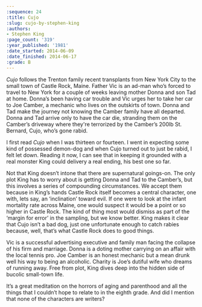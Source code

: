 ```yaml
---
:sequence: 24
:title: Cujo
:slug: cujo-by-stephen-king
:authors:
- Stephen King
:page_count: '319'
:year_published: '1981'
:date_started: 2014-06-09
:date_finished: 2014-06-17
:grade: B
---
```


_Cujo_ follows the Trenton family recent transplants from New York City to the small town of Castle Rock, Maine. Father Vic is an ad-man who’s forced to travel to New York for a couple of weeks leaving mother Donna and son Tad at home. Donna’s been having car trouble and Vic urges her to take her car to Joe Camber, a mechanic who lives on the outskirts of town. Donna and Tad make the journey not knowing the Camber family have all departed. Donna and Tad arrive only to have the car die, stranding them on the Camber’s driveway where they're terrorized by the Camber’s 200lb St. Bernard, Cujo, who’s gone rabid.

I first read _Cujo_ when I was thirteen or fourteen. I went in expecting some kind of possessed demon-dog and when Cujo turned out to just be rabid, I felt let down. Reading it now, I can see that in keeping it grounded with a real monster King could delivery a real ending, his best one so far.

Not that King doesn’t intone that there are supernatural goings-on. The only plot King has to worry about is getting Donna and Tad to the Camber’s, but this involves a series of compounding circumstances. We accept them because in King’s hands Castle Rock itself becomes a central character, one with, lets say, an ‘inclination’ toward evil. If one were to look at the infant mortality rate across Maine, one would suspect it would be a point or so higher in Castle Rock. The kind of thing most would dismiss as part of the ‘margin for error’ in the sampling, but we know better. King makes it clear that Cujo isn’t a bad dog, just one unfortunate enough to catch rabies because, well, that’s what Castle Rock does to good things.

Vic is a successful advertising executive and family man facing the collapse of his firm and marriage. Donna is a doting mother carrying on an affair with the local tennis pro. Joe Camber is an honest mechanic but a mean drunk well his way to being an alcoholic. Charity is Joe’s dutiful wife who dreams of running away. Free from plot, King dives deep into the hidden side of bucolic small-town life.

It’s a great meditation on the horrors of aging and parenthood and all the things that I couldn’t hope to relate to in the eighth grade. And did I mention that none of the characters are writers?
